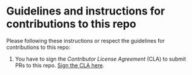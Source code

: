 # Guidelines and instructions for contributions to this repo

Please following these instructions or respect the guidelines for contributions to this repo:

1. You have to sign the *Contributor License Agreement* (CLA) to submit PRs to this repo. <a href="https://www.clahub.com/agreements/dsandip/node-samples">Sign the CLA here</a>.
